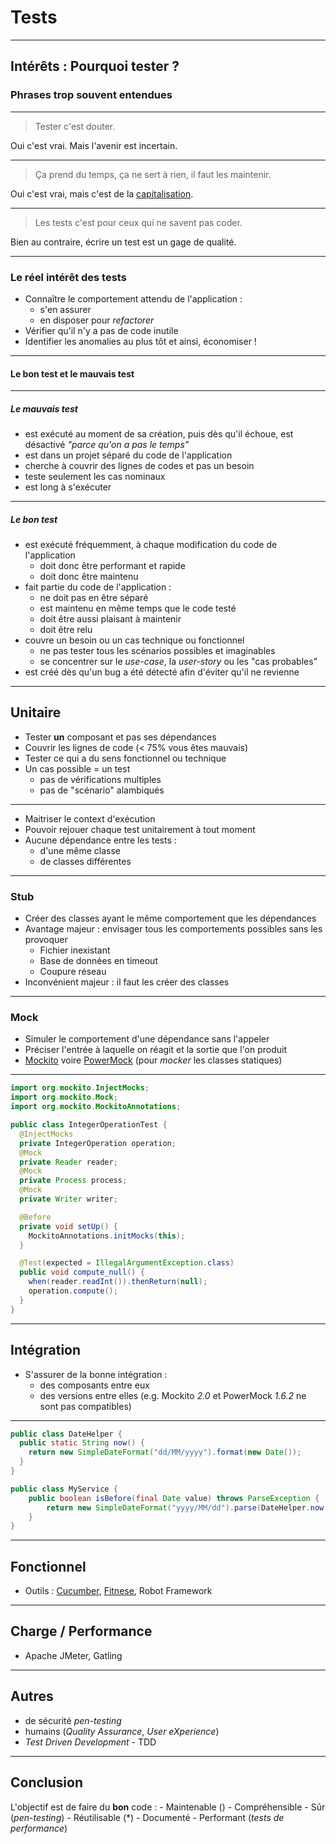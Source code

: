 # Tests

---

## Intérêts : Pourquoi tester ?

### Phrases trop souvent entendues

---

> Tester c'est douter.

Oui c'est vrai. Mais l'avenir est incertain.

---

> Ça prend du temps, ça ne sert à rien, il faut les maintenir.

Oui c'est vrai, mais c'est de la [capitalisation](https://en.wikipedia.org/wiki/Stanford_marshmallow_experiment).

---

> Les tests c'est pour ceux qui ne savent pas coder.

Bien au contraire, écrire un test est un gage de qualité.

---

### Le réel intérêt des tests

* Connaître le comportement attendu de l'application :
    - s'en assurer
    - en disposer pour *refactorer*
* Vérifier qu'il n'y a pas de code inutile
* Identifier les anomalies au plus tôt et ainsi, économiser !

---

#### Le bon test et le mauvais test

---

##### Le mauvais test

* est exécuté au moment de sa création, puis dès qu'il échoue, est désactivé *"parce qu'on a pas le temps"*
* est dans un projet séparé du code de l'application
* cherche à couvrir des lignes de codes et pas un besoin
* teste seulement les cas nominaux
* est long à s'exécuter

---

##### Le bon test

* est exécuté fréquemment, à chaque modification du code de l'application
    - doit donc être performant et rapide
    - doit donc être maintenu
* fait partie du code de l'application :
    - ne doit pas en être séparé
    - est maintenu en même temps que le code testé
    - doit être aussi plaisant à maintenir
    - doit être relu
* couvre un besoin ou un cas technique ou fonctionnel
    - ne pas tester tous les scénarios possibles et imaginables
    - se concentrer sur le *use-case*, la *user-story* ou les "cas probables"
* est créé dès qu'un bug a été détecté afin d'éviter qu'il ne revienne

---

## Unitaire

* Tester **un** composant et pas ses dépendances
* Couvrir les lignes de code (< 75% vous êtes mauvais)
* Tester ce qui a du sens fonctionnel ou technique
* Un cas possible = un test
    - pas de vérifications multiples
    - pas de "scénario" alambiqués

---

* Maitriser le context d'exécution
* Pouvoir rejouer chaque test unitairement à tout moment
* Aucune dépendance entre les tests :
    - d'une même classe
    - de classes différentes

---

### Stub

* Créer des classes ayant le même comportement que les dépendances
* Avantage majeur : envisager tous les comportements possibles sans les provoquer
    - Fichier inexistant
    - Base de données en timeout
    - Coupure réseau
* Inconvénient majeur : il faut les créer des classes

---

### Mock

* Simuler le comportement d'une dépendance sans l'appeler
* Préciser l'entrée à laquelle on réagit et la sortie que l'on produit
* [Mockito](http://mockito.org) voire [PowerMock](https://github.com/jayway/powermock) (pour *mocker* les classes statiques)

---

```java
import org.mockito.InjectMocks;
import org.mockito.Mock;
import org.mockito.MockitoAnnotations;

public class IntegerOperationTest {
  @InjectMocks
  private IntegerOperation operation;
  @Mock
  private Reader reader;
  @Mock
  private Process process;
  @Mock
  private Writer writer;

  @Before
  private void setUp() {
    MockitoAnnotations.initMocks(this);
  }

  @Test(expected = IllegalArgumentException.class)
  public void compute_null() {
    when(reader.readInt()).thenReturn(null);
    operation.compute();
  }
}
```

---

## Intégration

* S'assurer de la bonne intégration :
    - des composants entre eux
    - des versions entre elles (e.g. Mockito *2.0* et PowerMock *1.6.2* ne sont pas compatibles)

---

```java
public class DateHelper {
  public static String now() {
    return new SimpleDateFormat("dd/MM/yyyy").format(new Date());
  }
}

public class MyService {
    public boolean isBefore(final Date value) throws ParseException {
        return new SimpleDateFormat("yyyy/MM/dd").parse(DateHelper.now()).before(value); // Mostly true
    }
}
```

---

## Fonctionnel

* Outils : [Cucumber](https://cucumber.io), [Fitnese](http://www.fitnesse.org), Robot Framework

---

## Charge / Performance

* Apache JMeter, Gatling

---

## Autres

* de sécurité *pen-testing*
* humains (*Quality Assurance*, *User eXperience*)
* *Test Driven Development* - TDD

---

## Conclusion

L'objectif est de faire du **bon** code : 
    - Maintenable ()
    - Compréhensible
    - Sûr (*pen-testing*)
    - Réutilisable (*)
    - Documenté
    - Performant (*tests de performance*)